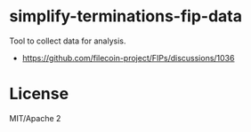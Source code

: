 simplify-terminations-fip-data
==============================

Tool to collect data for analysis.

* https://github.com/filecoin-project/FIPs/discussions/1036

# License

MIT/Apache 2


